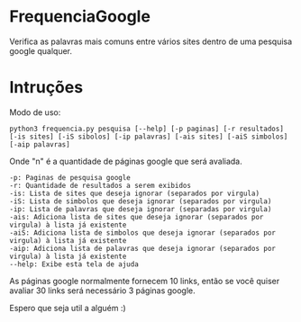 # FrequenciaGoogle
Verifica as palavras mais comuns entre vários sites dentro de uma pesquisa google qualquer.

# Intruções
Modo de uso:

	python3 frequencia.py pesquisa [--help] [-p paginas] [-r resultados] [-is sites] [-iS sibolos] [-ip palavras] [-ais sites] [-aiS simbolos] [-aip palavras]
Onde "n" é a quantidade de páginas google que será avaliada.

	-p: Paginas de pesquisa google
    -r: Quantidade de resultados a serem exibidos
    -is: Lista de sites que deseja ignorar (separados por virgula)
    -iS: Lista de simbolos que deseja ignorar (separados por virgula)
    -ip: Lista de palavras que deseja ignorar (separadas por virgula)
    -ais: Adiciona lista de sites que deseja ignorar (separados por virgula) à lista já existente
    -aiS: Adiciona lista de simbolos que deseja ignorar (separados por virgula) à lista já existente
    -aip: Adiciona lista de palavras que deseja ignorar (separados por virgula) à lista já existente
    --help: Exibe esta tela de ajuda

As páginas google normalmente fornecem 10 links, então se você quiser avaliar 30 links será necessário 3 páginas google.

Espero que seja util a alguém :)

